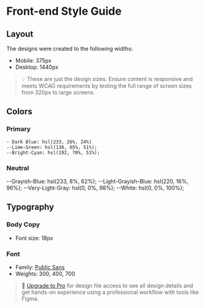 # Front-end Style Guide

## Layout

The designs were created to the following widths:

- Mobile: 375px
- Desktop: 1440px

> 💡 These are just the design sizes. Ensure content is responsive and meets WCAG requirements by testing the full range of screen sizes from 320px to large screens.

## Colors

### Primary

    - Dark Blue: hsl(233, 26%, 24%)
    --Lime-Green: hsl(136, 65%, 51%);
    --Bright-Cyan: hsl(192, 70%, 51%);

### Neutral

--Grayish-Blue: hsl(233, 8%, 62%);
--Light-Grayish-Blue: hsl(220, 16%, 96%);
--Very-Light-Gray: hsl(0, 0%, 98%);
--White: hsl(0, 0%, 100%);

## Typography

### Body Copy

- Font size: 18px

### Font

- Family: [Public Sans](https://fonts.google.com/specimen/Public+Sans)
- Weights: 300, 400, 700

> 💎 [Upgrade to Pro](https://www.frontendmentor.io/pro?ref=style-guide) for design file access to see all design details and get hands-on experience using a professional workflow with tools like Figma.
